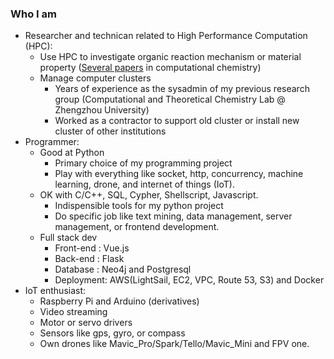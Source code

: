 ### Who I am
* Researcher and technican related to High Performance Computation (HPC): 
  * Use HPC to investigate organic reaction mechanism or material property ([Several papers](https://www.researchgate.net/scientific-contributions/Xiaokang-Guo-2045488309) in computational chemistry)
  * Manage computer clusters 
    * Years of experience as the sysadmin of my previous research group (Computational and Theoretical Chemistry Lab @ Zhengzhou University)
    * Worked as a contractor to support old cluster or install new cluster of other institutions
* Programmer:
  * Good at Python 
    * Primary choice of my programming project
    * Play with everything like socket, http, concurrency, machine learning, drone, and internet of things (IoT).
  * OK with C/C++, SQL, Cypher, Shellscript, Javascript.
    * Indispensible tools for my python project
    * Do specific job like text mining, data management, server management, or frontend development.
  * Full stack dev
    * Front-end : Vue.js
    * Back-end  : Flask
    * Database  : Neo4j and Postgresql
    * Deployment: AWS(LightSail, EC2, VPC, Route 53, S3) and Docker 
* IoT enthusiast:
  * Raspberry Pi and Arduino (derivatives)
  * Video streaming
  * Motor or servo drivers
  * Sensors like gps, gyro, or compass
  * Own drones like Mavic_Pro/Spark/Tello/Mavic_Mini and FPV one. 

